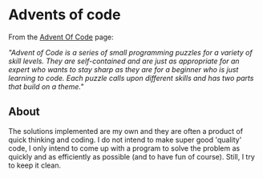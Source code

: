 # Advents of code

From the [Advent Of Code](https://adventofcode.com/about) page:


*"Advent of Code is a series of small programming puzzles for a variety of skill levels. They are self-contained and are just as appropriate for an expert who wants to stay sharp as they are for a beginner who is just learning to code. Each puzzle calls upon different skills and has two parts that build on a theme."*


## About

The solutions implemented are my own and they are often a product of quick thinking and coding. I do not intend to make super good 'quality' code, I only intend to come up with a program to solve the problem as quickly and as efficiently as possible (and to have fun of course). Still, I try to keep it clean.
